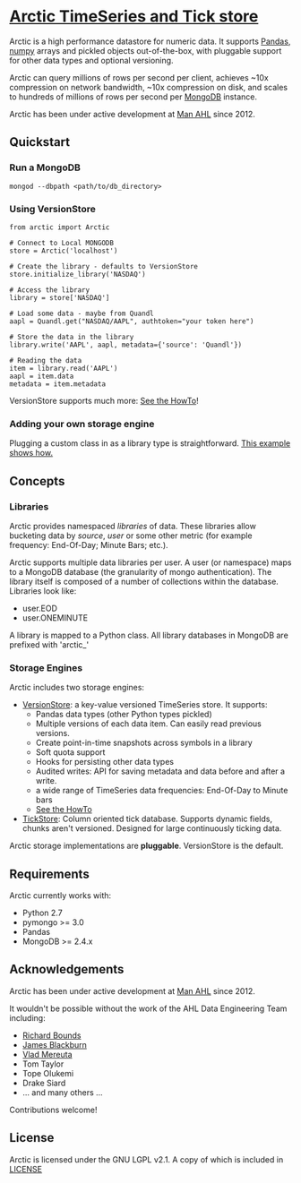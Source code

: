 # [Arctic TimeSeries and Tick store](https://github.com/ahlmss/arctic)

Arctic is a high performance datastore for numeric data. It supports [Pandas](http://pandas.pydata.org/), 
[numpy](http://www.numpy.org/) arrays and pickled objects out-of-the-box, with pluggable support for 
other data types and optional versioning.

Arctic can query millions of rows per second per client, achieves ~10x compression on network bandwidth, 
~10x compression on disk, and scales to hundreds of millions of rows per second per 
[MongoDB](https://www.mongodb.org/) instance.

Arctic has been under active development at [Man AHL](http://www.ahl.com/) since 2012.

## Quickstart


### Run a MongoDB

```
mongod --dbpath <path/to/db_directory>
```

### Using VersionStore

```
from arctic import Arctic

# Connect to Local MONGODB
store = Arctic('localhost')

# Create the library - defaults to VersionStore
store.initialize_library('NASDAQ')

# Access the library
library = store['NASDAQ']

# Load some data - maybe from Quandl
aapl = Quandl.get("NASDAQ/AAPL", authtoken="your token here")

# Store the data in the library
library.write('AAPL', aapl, metadata={'source': 'Quandl'})

# Reading the data
item = library.read('AAPL')
aapl = item.data
metadata = item.metadata
```

VersionStore supports much more: [See the HowTo](howtos/how_to_use_arctic.py)!


### Adding your own storage engine

Plugging a custom class in as a library type is straightforward. [This example
shows how.](howtos/how_to_custom_arctic_library.py)



## Concepts

### Libraries

Arctic provides namespaced *libraries* of data.  These libraries allow
bucketing data by *source*, *user* or some other metric (for example frequency:
End-Of-Day; Minute Bars; etc.).  

Arctic supports multiple data libraries per user.  A user (or namespace)
maps to a MongoDB database (the granularity of mongo authentication).  The library
itself is composed of a number of collections within the database. Libraries look like: 

  * user.EOD 
  * user.ONEMINUTE

A library is mapped to a Python class.  All library databases in MongoDB are prefixed with 'arctic_'

### Storage Engines

Arctic includes two storage engines:
  
  * [VersionStore](arctic/store/version_store.py): a key-value versioned TimeSeries store. It supports:
      * Pandas data types (other Python types pickled)
      * Multiple versions of each data item. Can easily read previous versions.
      * Create point-in-time snapshots across symbols in a library
      * Soft quota support
      * Hooks for persisting other data types
      * Audited writes: API for saving metadata and data before and after a write.
      * a wide range of TimeSeries data frequencies: End-Of-Day to Minute bars
      * [See the HowTo](howtos/how_to_use_arctic.py)
  * [TickStore](arctic/tickstore/tickstore.py): Column oriented tick database.  Supports 
    dynamic fields, chunks aren't versioned. Designed for large continuously ticking data.

Arctic storage implementations are **pluggable**.  VersionStore is the default.


## Requirements

Arctic currently works with:

 * Python 2.7
 * pymongo >= 3.0
 * Pandas
 * MongoDB >= 2.4.x


## Acknowledgements

Arctic has been under active development at [Man AHL](http://www.ahl.com/) since 2012.

It wouldn't be possible without the work of the AHL Data Engineering Team including:

 * [Richard Bounds](https://github.com/richardbounds)
 * [James Blackburn](https://github.com/jamesblackburn)
 * [Vlad Mereuta](https://github.com/vmereuta)
 * Tom Taylor
 * Tope Olukemi
 * Drake Siard
 * ... and many others ... 
 
Contributions welcome!

## License

Arctic is licensed under the GNU LGPL v2.1.  A copy of which is included in [LICENSE](LICENSE)
